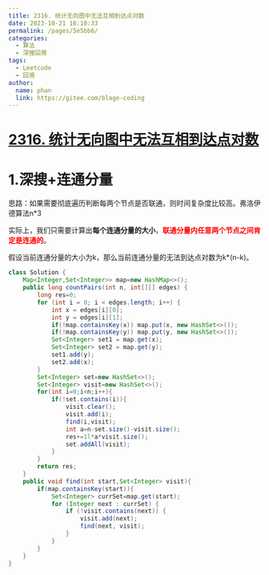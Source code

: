 ```yaml
---
title: 2316. 统计无向图中无法互相到达点对数
date: 2023-10-21 16:10:33
permalink: /pages/5e5bb6/
categories:
  - 算法
  - 深搜回溯
tags:
  - Leetcode
  - 回溯
author: 
  name: phan
  link: https://gitee.com/blage-coding
---
```

# [2316. 统计无向图中无法互相到达点对数](https://leetcode.cn/problems/count-unreachable-pairs-of-nodes-in-an-undirected-graph/)

# 1.深搜+连通分量

思路：如果需要彻底遍历判断每两个节点是否联通，则时间复杂度比较高。弗洛伊德算法n*3

实际上，我们只需要计算出**每个连通分量的大小**，<font color="red">**联通分量内任意两个节点之间肯定是连通的**</font>。

假设当前连通分量的大小为k，那么当前连通分量的无法到达点对数为k*(n-k)。

```java
class Solution {
    Map<Integer,Set<Integer>> map=new HashMap<>();
    public long countPairs(int n, int[][] edges) {
        long res=0;
        for (int i = 0; i < edges.length; i++) {
            int x = edges[i][0];
            int y = edges[i][1];
            if(!map.containsKey(x)) map.put(x, new HashSet<>());
            if(!map.containsKey(y)) map.put(y, new HashSet<>());
            Set<Integer> set1 = map.get(x);
            Set<Integer> set2 = map.get(y);
            set1.add(y);
            set2.add(x);
        }
        Set<Integer> set=new HashSet<>();
        Set<Integer> visit=new HashSet<>();
        for(int i=0;i<n;i++){
            if(!set.contains(i)){
                visit.clear();
                visit.add(i);
                find(i,visit);
                int a=n-set.size()-visit.size();
                res+=1l*a*visit.size();
                set.addAll(visit);
            }
        }
        return res;
    }
    public void find(int start,Set<Integer> visit){
        if(map.containsKey(start)){
            Set<Integer> currSet=map.get(start);
            for (Integer next : currSet) {
                if (!visit.contains(next)) {
                    visit.add(next);
                    find(next, visit);
                }
            }
        }
    }
}
```